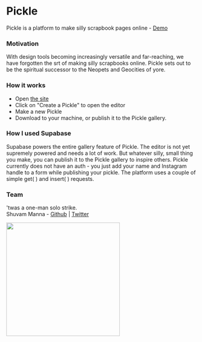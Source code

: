 # Pickle
Pickle is a platform to make silly scrapbook pages online - [Demo](https://picklepixel.netlify.app/)

### Motivation
With design tools becoming increasingly versatile and far-reaching, we have forgotten the srt of making silly scrapbooks online.
Pickle sets out to be the spiritual successor to the Neopets and Geocities of yore.

### How it works
- Open [the site](https://picklepixel.netlify.app/)
- Click on "Create a Pickle" to open the editor
- Make a new Pickle
- Download to your machine, or publish it to the Pickle gallery.

### How I used Supabase
Supabase powers the entire gallery feature of Pickle. The editor is not yet supremely powered and needs a lot of work. But whatever silly, small thing you make, you can publish it to the Pickle gallery to inspire others. Pickle currently does not have an auth - you just add your name and Instagram handle to a form while publishing your pickle.
The platform uses a couple of simple get( ) and insert( ) requests.

### Team
'twas a one-man solo strike.<br/>
Shuvam Manna - [Github](https://github.com/geekboysupreme) | [Twitter](https://twitter.com/shuvam360)

<img src='https://media.giphy.com/media/FKHZLjnz4c2ly/giphy.gif' width='300px'/>
